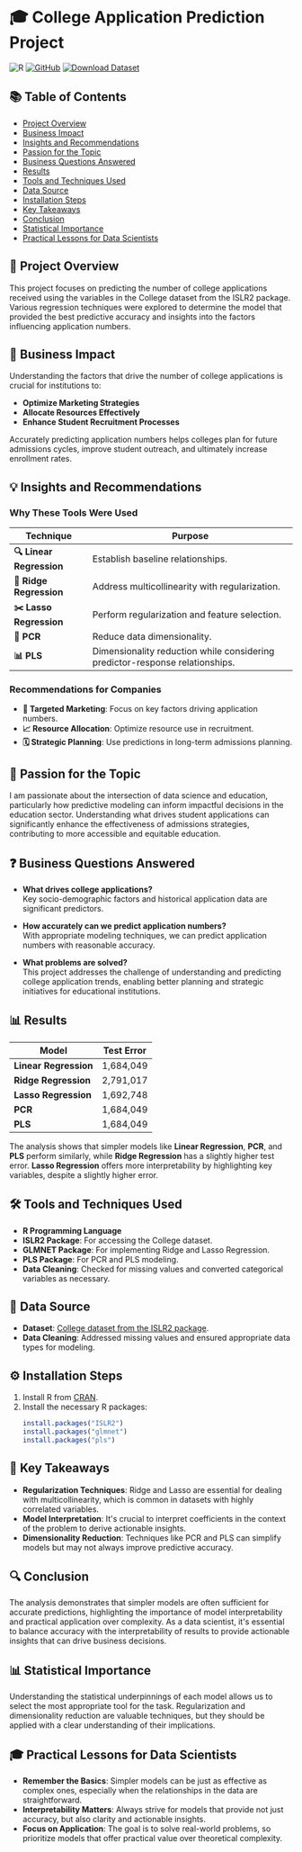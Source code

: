 # 🎓 College Application Prediction Project

![R](https://img.shields.io/badge/Made%20with-R-1f425f.svg)
[![GitHub](https://img.shields.io/badge/View%20Repository-181717?logo=github&logoColor=white&color=green)](https://github.com/devarchanadev/College-Application-Prediction)
[![Download Dataset](https://img.shields.io/badge/Download%20Dataset-blue?style=for-the-badge)](https://cran.r-project.org/web/packages/ISLR2/index.html)

## 📚 Table of Contents

- [Project Overview](#Project-Overview)
- [Business Impact](#business-impact)
- [Insights and Recommendations](#insights-and-recommendations)
- [Passion for the Topic](#passion-for-the-topic)
- [Business Questions Answered](#business-questions-answered)
- [Results](#results)
- [Tools and Techniques Used](#tools-and-techniques-used)
- [Data Source](#data-source)
- [Installation Steps](#installation-steps)
- [Key Takeaways](#key-takeaways)
- [Conclusion](#conclusion)
- [Statistical Importance](#statistical-importance)
- [Practical Lessons for Data Scientists](#practical-lessons-for-data-scientists)

## 🎯 Project Overview

This project focuses on predicting the number of college applications received using the variables in the College dataset from the ISLR2 package. Various regression techniques were explored to determine the model that provided the best predictive accuracy and insights into the factors influencing application numbers.

## 💼 Business Impact

Understanding the factors that drive the number of college applications is crucial for institutions to:

- **Optimize Marketing Strategies**
- **Allocate Resources Effectively**
- **Enhance Student Recruitment Processes**

Accurately predicting application numbers helps colleges plan for future admissions cycles, improve student outreach, and ultimately increase enrollment rates.

## 💡 Insights and Recommendations

### Why These Tools Were Used

| Technique | Purpose |
|-----------|---------|
| **🔍 Linear Regression** | Establish baseline relationships. |
| **🔗 Ridge Regression** | Address multicollinearity with regularization. |
| **✂️ Lasso Regression** | Perform regularization and feature selection. |
| **🔄 PCR** | Reduce data dimensionality. |
| **📊 PLS** | Dimensionality reduction while considering predictor-response relationships. |

### Recommendations for Companies

- **🎯 Targeted Marketing**: Focus on key factors driving application numbers.
- **📈 Resource Allocation**: Optimize resource use in recruitment.
- **🗓️ Strategic Planning**: Use predictions in long-term admissions planning.

## 💖 Passion for the Topic

I am passionate about the intersection of data science and education, particularly how predictive modeling can inform impactful decisions in the education sector. Understanding what drives student applications can significantly enhance the effectiveness of admissions strategies, contributing to more accessible and equitable education.

## ❓ Business Questions Answered

- **What drives college applications?**  
  Key socio-demographic factors and historical application data are significant predictors.

- **How accurately can we predict application numbers?**  
  With appropriate modeling techniques, we can predict application numbers with reasonable accuracy.

- **What problems are solved?**  
  This project addresses the challenge of understanding and predicting college application trends, enabling better planning and strategic initiatives for educational institutions.

## 📊 Results

| Model                  | Test Error      |
|------------------------|-----------------|
| **Linear Regression**   | 1,684,049       |
| **Ridge Regression**    | 2,791,017       |
| **Lasso Regression**    | 1,692,748       |
| **PCR**                 | 1,684,049       |
| **PLS**                 | 1,684,049       |

The analysis shows that simpler models like **Linear Regression**, **PCR**, and **PLS** perform similarly, while **Ridge Regression** has a slightly higher test error. **Lasso Regression** offers more interpretability by highlighting key variables, despite a slightly higher error.

## 🛠️ Tools and Techniques Used

- **R Programming Language**
- **ISLR2 Package**: For accessing the College dataset.
- **GLMNET Package**: For implementing Ridge and Lasso Regression.
- **PLS Package**: For PCR and PLS modeling.
- **Data Cleaning**: Checked for missing values and converted categorical variables as necessary.

## 📁 Data Source

- **Dataset**: [College dataset from the ISLR2 package](https://cran.r-project.org/web/packages/ISLR2/index.html).
- **Data Cleaning**: Addressed missing values and ensured appropriate data types for modeling.

## ⚙️ Installation Steps

1. Install R from [CRAN](https://cran.r-project.org/).
2. Install the necessary R packages:
   ```r
   install.packages("ISLR2")
   install.packages("glmnet")
   install.packages("pls")
   ```

## 📌 Key Takeaways

- **Regularization Techniques**: Ridge and Lasso are essential for dealing with multicollinearity, which is common in datasets with highly correlated variables.
- **Model Interpretation**: It's crucial to interpret coefficients in the context of the problem to derive actionable insights.
- **Dimensionality Reduction**: Techniques like PCR and PLS can simplify models but may not always improve predictive accuracy.

## 🔍 Conclusion

The analysis demonstrates that simpler models are often sufficient for accurate predictions, highlighting the importance of model interpretability and practical application over complexity. As a data scientist, it's essential to balance accuracy with the interpretability of results to provide actionable insights that can drive business decisions.

## 📊 Statistical Importance

Understanding the statistical underpinnings of each model allows us to select the most appropriate tool for the task. Regularization and dimensionality reduction are valuable techniques, but they should be applied with a clear understanding of their implications.

## 🎓 Practical Lessons for Data Scientists

- **Remember the Basics**: Simpler models can be just as effective as complex ones, especially when the relationships in the data are straightforward.
- **Interpretability Matters**: Always strive for models that provide not just accuracy, but also clarity and actionable insights.
- **Focus on Application**: The goal is to solve real-world problems, so prioritize models that offer practical value over theoretical complexity.
